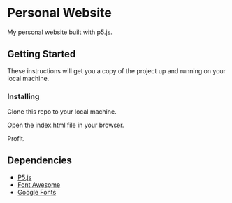 # Personal Website

My personal website built with p5.js.

## Getting Started

These instructions will get you a copy of the project up and running on your local machine.

### Installing

Clone this repo to your local machine.

Open the index.html file in your browser.

Profit.

## Dependencies

- [P5.js](https://p5js.org/)
- [Font Awesome](https://fontawesome.com/)
- [Google Fonts](https://fonts.google.com/)
